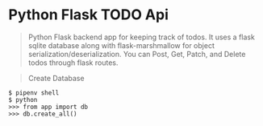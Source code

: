 # Python Flask TODO Api

> Python Flask backend app for keeping track of todos. It uses a flask
> sqlite database along with flask-marshmallow for object
> serialization/deserialization. You can Post, Get, Patch, and Delete
> todos through flask routes.

> Create Database

```
$ pipenv shell
$ python
>>> from app import db
>>> db.create_all()
```

